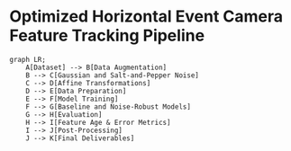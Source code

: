 # Optimized Horizontal Event Camera Feature Tracking Pipeline

```mermaid
graph LR;
    A[Dataset] --> B[Data Augmentation]
    B --> C[Gaussian and Salt-and-Pepper Noise]
    C --> D[Affine Transformations]
    D --> E[Data Preparation]
    E --> F[Model Training]
    F --> G[Baseline and Noise-Robust Models]
    G --> H[Evaluation]
    H --> I[Feature Age & Error Metrics]
    I --> J[Post-Processing]
    J --> K[Final Deliverables]

